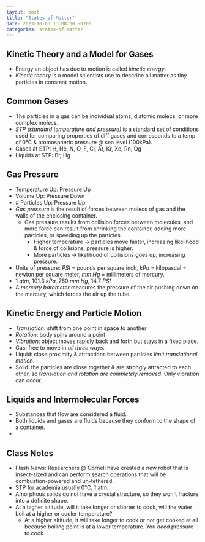 ```yaml
---
layout: post
title: "States of Matter"
date: 2023-10-03 13:08:00 -0700
categories: states-of-matter
---
```


## Kinetic Theory and a Model for Gases
- Energy an object has due to motion is called _kinetic energy_. 
- _Kinetic theory_ is a model scientists use to describe all matter as tiny particles in constant motion.

## Common Gases
- The particles in a gas can be individual atoms, diatomic molecs, or more complex molecs.
- _STP (standard temperature and pressure)_ is a standard set of conditions used for comparing properties of 
  diff gases and corresponds to a temp of 0&deg;C & atomospheric pressure @ sea level (100kPa).
- Gases at STP: H, He, N, O, F, Cl, Ar, Kr, Xe, Rn, Og
- Liquids at STP: Br, Hg

## Gas Pressure
- Temperature Up: Pressure Up
- Volume Up: Pressure Down
- \# Particles Up: Pressure Up
- _Gas pressure_ is the result of forces between molecs of gas and the walls of the enclosing container.
    - Gas pressure results from collision forces between molecules, and more force can result from shrinking 
      the container, adding more particles, or speeding up the particles.
        - Higher temperature -> particles move faster, increasing likelihood & force of collisions, pressure is
          higher.
        - More particles -> likelihood of collisions goes up, increasing pressure.
- Units of pressure: _PSI_ = pounds per square inch, _kPa_ = kilopascal = newton per square meter, _mm Hg_ =
  millimeters of mercury.
- 1 _atm_, 101.3 _kPa_, 760 _mm Hg_, 14.7 _PSI_
- A _mercury barometer_ measures the pressure of the air pushing down on the mercury, which forces the air up 
  the tube.

## Kinetic Energy and Particle Motion
- _Translation_: shift from one point in space to another
- _Rotation_: body spins around a point
- _Vibration_: object moves rapidly back and forth but stays in a fixed place.
- Gas: free to move in _all three ways_.
- Liquid: close proximity & attractions between particles _limit translational motion_.
- Solid: the particles are close together & are strongly attracted to each other, so _translation and rotation 
  are completely removed_. Only vibration can occur.

## Liquids and Intermolecular Forces
- Substances that flow are considered a fluid.
- Both liquids and gases are fluids because they conform to the shape of a container.
- 

## Class Notes
- Flash News: Researchers @ Cornell have created a new robot that is insect-sized and can perform search 
  operations that will be combustion-powered and un-tethered.
- STP for academia usually 0&deg;C, 1 atm.
- Amorphous solids do not have a crystal structure, so they won't fracture into a definite shape.
- At a higher altitude, will it take longer or shorter to cook, will the water boil at a higher or cooler
  temperature?
    - At a higher altitude, it will take longer to cook or not get cooked at all because boiling point is at a 
      lower temperature. You _need_ pressure to cook.
